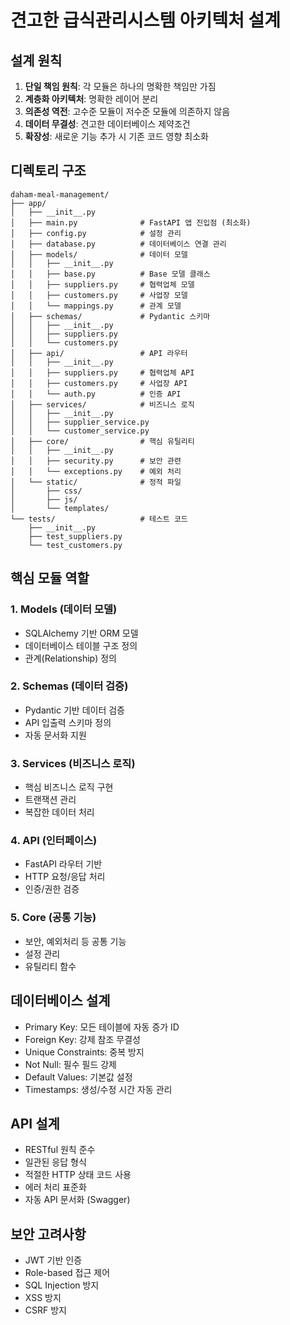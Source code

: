 # 견고한 급식관리시스템 아키텍처 설계

## 설계 원칙
1. **단일 책임 원칙**: 각 모듈은 하나의 명확한 책임만 가짐
2. **계층화 아키텍처**: 명확한 레이어 분리
3. **의존성 역전**: 고수준 모듈이 저수준 모듈에 의존하지 않음
4. **데이터 무결성**: 견고한 데이터베이스 제약조건
5. **확장성**: 새로운 기능 추가 시 기존 코드 영향 최소화

## 디렉토리 구조
```
daham-meal-management/
├── app/
│   ├── __init__.py
│   ├── main.py              # FastAPI 앱 진입점 (최소화)
│   ├── config.py            # 설정 관리
│   ├── database.py          # 데이터베이스 연결 관리
│   ├── models/              # 데이터 모델
│   │   ├── __init__.py
│   │   ├── base.py          # Base 모델 클래스
│   │   ├── suppliers.py     # 협력업체 모델
│   │   ├── customers.py     # 사업장 모델
│   │   └── mappings.py      # 관계 모델
│   ├── schemas/             # Pydantic 스키마
│   │   ├── __init__.py
│   │   ├── suppliers.py
│   │   └── customers.py
│   ├── api/                 # API 라우터
│   │   ├── __init__.py
│   │   ├── suppliers.py     # 협력업체 API
│   │   ├── customers.py     # 사업장 API
│   │   └── auth.py          # 인증 API
│   ├── services/            # 비즈니스 로직
│   │   ├── __init__.py
│   │   ├── supplier_service.py
│   │   └── customer_service.py
│   ├── core/                # 핵심 유틸리티
│   │   ├── __init__.py
│   │   ├── security.py      # 보안 관련
│   │   └── exceptions.py    # 예외 처리
│   └── static/              # 정적 파일
│       ├── css/
│       ├── js/
│       └── templates/
└── tests/                   # 테스트 코드
    ├── __init__.py
    ├── test_suppliers.py
    └── test_customers.py
```

## 핵심 모듈 역할

### 1. Models (데이터 모델)
- SQLAlchemy 기반 ORM 모델
- 데이터베이스 테이블 구조 정의
- 관계(Relationship) 정의

### 2. Schemas (데이터 검증)
- Pydantic 기반 데이터 검증
- API 입출력 스키마 정의
- 자동 문서화 지원

### 3. Services (비즈니스 로직)
- 핵심 비즈니스 로직 구현
- 트랜잭션 관리
- 복잡한 데이터 처리

### 4. API (인터페이스)
- FastAPI 라우터 기반
- HTTP 요청/응답 처리
- 인증/권한 검증

### 5. Core (공통 기능)
- 보안, 예외처리 등 공통 기능
- 설정 관리
- 유틸리티 함수

## 데이터베이스 설계
- Primary Key: 모든 테이블에 자동 증가 ID
- Foreign Key: 강제 참조 무결성
- Unique Constraints: 중복 방지
- Not Null: 필수 필드 강제
- Default Values: 기본값 설정
- Timestamps: 생성/수정 시간 자동 관리

## API 설계
- RESTful 원칙 준수
- 일관된 응답 형식
- 적절한 HTTP 상태 코드 사용
- 에러 처리 표준화
- 자동 API 문서화 (Swagger)

## 보안 고려사항
- JWT 기반 인증
- Role-based 접근 제어
- SQL Injection 방지
- XSS 방지
- CSRF 방지